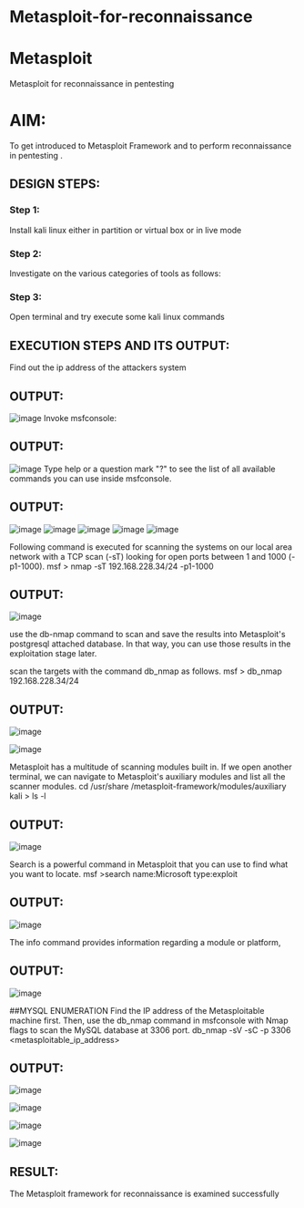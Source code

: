 # Metasploit-for-reconnaissance
# Metasploit
Metasploit for reconnaissance in pentesting

# AIM:

To get introduced to Metasploit Framework and to  perform reconnaissance  in pentesting .

## DESIGN STEPS:

### Step 1:

Install kali linux either in partition or virtual box or in live mode

### Step 2:

Investigate on the various categories of tools as follows:

### Step 3:

Open terminal and try execute some kali linux commands

## EXECUTION STEPS AND ITS OUTPUT:
Find out the ip address of the attackers system
## OUTPUT:
![image](https://github.com/user-attachments/assets/331b02d5-6e10-4166-8df4-05182ad7a0c2)
Invoke msfconsole:
## OUTPUT:
![image](https://github.com/user-attachments/assets/4d9a015a-07c3-47ff-b1b2-d2ed86fc87c9)
Type help or a question mark "?" to see the list of all available commands you can use inside msfconsole.

## OUTPUT:
![image](https://github.com/user-attachments/assets/0192b421-ef55-4a31-932e-ee7b07c2b502)
![image](https://github.com/user-attachments/assets/c455522a-c6a7-40f1-ae81-77a52559cc4a)
![image](https://github.com/user-attachments/assets/9c45c5aa-0aa9-4e18-ad56-34b7ecd313d4)
![image](https://github.com/user-attachments/assets/79987339-84ef-4ad0-90e1-f3dcb83c5ff1)
![image](https://github.com/user-attachments/assets/67f04375-954f-4935-9965-b3bc111e52e0)


Following command is executed for scanning the systems on our local area network with a TCP scan (-sT) looking for open ports between 1 and 1000 (-p1-1000).
msf >  nmap -sT 192.168.228.34/24 -p1-1000
## OUTPUT:

![image](https://github.com/user-attachments/assets/1b474d4d-52a3-4d62-8efc-678c2d54ad18)


use the db-nmap command to scan and save the results into Metasploit's postgresql attached database. In that way, you can use those results in the exploitation stage later.

scan the targets with the command db_nmap as follows.
msf > db_nmap 192.168.228.34/24
## OUTPUT:
![image](https://github.com/user-attachments/assets/12668bd5-a3c3-4744-bce2-8f17c56dacf3)


![image](https://github.com/user-attachments/assets/cced965a-29df-4e9c-b1b1-53c20c4f249c)

Metasploit has a multitude of scanning modules built in. If we open another terminal, we can navigate to Metasploit's auxiliary modules and list all the scanner modules.
cd /usr/share /metasploit-framework/modules/auxiliary
kali > ls -l
## OUTPUT:

![image](https://github.com/user-attachments/assets/0b28240b-00bf-4b14-82ab-afb6e858ae06)


Search is a powerful command in Metasploit that you can use to find what you want to locate. 
msf >search name:Microsoft type:exploit
## OUTPUT:
![image](https://github.com/user-attachments/assets/b04f859e-7029-4b42-a6aa-aad212c41371)


The info command provides information regarding a module or platform,
## OUTPUT:
![image](https://github.com/user-attachments/assets/9c3de984-4932-4663-97cc-46d7bea66262)


##MYSQL ENUMERATION
Find the IP address of the Metasploitable machine first. Then, use the db_nmap command in msfconsole with Nmap flags to scan the MySQL database at 3306 port.
db_nmap -sV -sC -p 3306 <metasploitable_ip_address>
## OUTPUT:
![image](https://github.com/user-attachments/assets/a6f9a49e-e5b7-49a6-8a61-f8a5ad65c878)

![image](https://github.com/user-attachments/assets/48f2459e-43a0-4774-9815-1ce32fea5ad1)

![image](https://github.com/user-attachments/assets/98caec0a-7eec-4499-aed4-2abc5abb461d)

![image](https://github.com/user-attachments/assets/44a64102-d4bb-454a-a716-ae1b99bd5b36)


## RESULT:
The Metasploit framework for reconnaissance is  examined successfully
